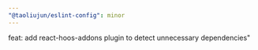 ```yaml
---
"@taoliujun/eslint-config": minor
---
```


feat: add react-hoos-addons plugin to detect unnecessary dependencies"
